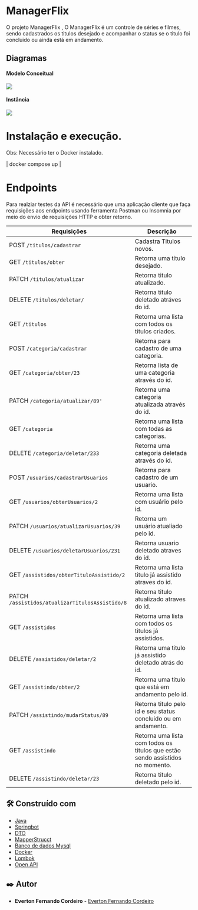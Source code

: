 # ManagerFlix

O projeto ManagerFlix , O ManagerFlix é um controle de séries e filmes, sendo cadastrados os titulos desejado e acompanhar o status se o titulo foi concluido ou ainda está em andamento.

## Diagramas
#### Modelo Conceitual
<img src="https://ik.imagekit.io/mqcofkwbshx/BecaDesafio_87JOvaZ8w.jpeg?ik-sdk-version=javascript-1.4.3&updatedAt=1642700597356">


#### Instância
<img src="https://ik.imagekit.io/mqcofkwbshx/BecaModeloInstancia___wVp3rBGZ.jpg?ik-sdk-version=javascript-1.4.3&updatedAt=1642716647130">


# Instalação e execução.

Obs: Necessário ter o Docker instalado.

| docker compose up |


# Endpoints
Para realziar testes da API é necessário que uma aplicação cliente que faça requisições aos endpoints usando ferramenta Postman  ou Insomnia por meio do envio de requisições HTTP e obter retorno.


| Requisições                                  | Descrição                                                    |
| -------------------------------------------- | ------------------------------------------------------------ |
| POST `/titulos/cadastrar`                      | Cadastra Titulos novos.|
| GET `/titulos/obter`    | Retorna uma titulo desejado. |
| PATCH `/titulos/atualizar` | Retorna titulo atualizado.        |
| DELETE `/titulos/deletar/`                     |Retorna titulo deletado atráves do id.                   |
| GET `/titulos`                          | Retorna uma lista com todos os titulos criados.           |
| POST `/categoria/cadastrar`                        | Retorna para cadastro de uma categoria.    |
| GET `/categoria/obter/23`        | Retorna lista de uma categoria através do id. |
| PATCH `/categoria/atualizar/89'`     | Retorna uma categoria atualizada através do id.        |
| GET `/categoria`    | Retorna uma lista com todas as categorias. |
| DELETE `/categoria/deletar/233`    | Retorna uma categoria deletada através do id. |
| POST `/usuarios/cadastrarUsuarios`    | Retorna para cadastro de um usuario. |
| GET `/usuarios/obterUsuarios/2`    | Retorna uma lista com usuário pelo id. |
| PATCH `/usuarios/atualizarUsuarios/39`    | Retorna  um usuário atualiado pelo id. |
| DELETE `/usuarios/deletarUsuarios/231`    | Retorna usuario deletado atraves do id. |
| GET `/assistidos/obterTituloAssistido/2`    | Retorna uma lista titulo  já assistido atraves do id. |
| PATCH `/assistidos/atualizarTitulosAssistido/8`    | Retorna  titulo atualizado   atraves do id. |
| GET `/assistidos`    | Retorna uma lista com todos os titulos já assistidos. |
| DELETE `/assistidos/deletar/2`    | Retorna uma titulo já assistido deletado atrás do id. |
| GET `/assistindo/obter/2`    | Retorna uma titulo que está em andamento pelo id. |
| PATCH `/assistindo/mudarStatus/89`    | Retorna titulo pelo id e seu status concluido ou em andamento. |
| GET `/assistindo`    | Retorna uma lista com todos os titulos que estão sendo assistidos no momento. |
| DELETE `/assistindo/deletar/23`    | Retorna titulo deletado pelo id. |

## 🛠️ Construído com

* [Java](http://www.dropwizard.io/1.0.2/docs/) 
* [Springbot](https://maven.apache.org/) 
* [DTO](https://maven.apache.org/)  
* [MapperStrucct](https://mapstruct.org/) 
* [Banco de dados Mysql](https://www.mysql.com/)
* [Docker](https://www.docker.com/)
* [Lombok](https://projectlombok.org/)
* [Open API](https://www.baeldung.com/spring-rest-openapi-documentation)

## ✒️ Autor

* **Everton Fernando Cordeiro**  - [Everton Fernando Cordeiro](https://github.com/Cordeiroeverton)


